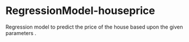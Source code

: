 # RegressionModel-houseprice
Regression model to predict the price of the house based upon the given parameters . 
